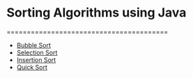 # Sorting Algorithms using Java
========================================
* [Bubble Sort](https://github.com/Sparsh-Agrawal/Sorting-Algorithms/blob/master/src/BubbleSort.java)
* [Selection Sort](https://github.com/Sparsh-Agrawal/Sorting-Algorithms/blob/master/src/SelectionSort.java)
* [Insertion Sort](https://github.com/Sparsh-Agrawal/Sorting-Algorithms/blob/master/src/InsertionSort.java)
* [Quick Sort](https://github.com/Sparsh-Agrawal/Sorting-Algorithms/blob/master/src/QuickSort.java)
